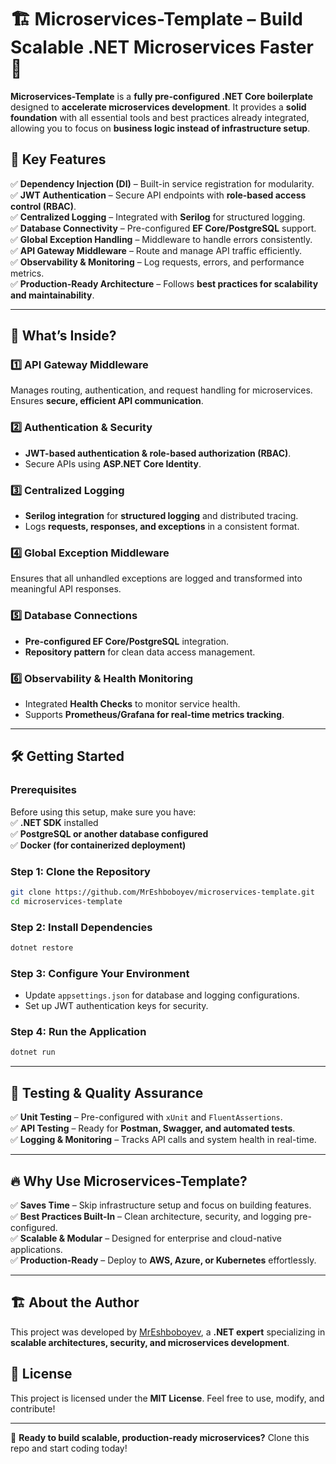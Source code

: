 # 🏗 Microservices-Template – Build Scalable .NET Microservices Faster 🚀  

**Microservices-Template** is a **fully pre-configured .NET Core boilerplate** designed to **accelerate microservices development**. It provides a **solid foundation** with all essential tools and best practices already integrated, allowing you to focus on **business logic instead of infrastructure setup**.  

## 🌟 Key Features  

✅ **Dependency Injection (DI)** – Built-in service registration for modularity.  
✅ **JWT Authentication** – Secure API endpoints with **role-based access control (RBAC)**.  
✅ **Centralized Logging** – Integrated with **Serilog** for structured logging.  
✅ **Database Connectivity** – Pre-configured **EF Core/PostgreSQL** support.  
✅ **Global Exception Handling** – Middleware to handle errors consistently.  
✅ **API Gateway Middleware** – Route and manage API traffic efficiently.  
✅ **Observability & Monitoring** – Log requests, errors, and performance metrics.  
✅ **Production-Ready Architecture** – Follows **best practices for scalability and maintainability**.  

---

## 🚀 What’s Inside?  

### **1️⃣ API Gateway Middleware**  
Manages routing, authentication, and request handling for microservices. Ensures **secure, efficient API communication**.  

### **2️⃣ Authentication & Security**  
- **JWT-based authentication & role-based authorization (RBAC)**.  
- Secure APIs using **ASP.NET Core Identity**.  

### **3️⃣ Centralized Logging**  
- **Serilog integration** for **structured logging** and distributed tracing.  
- Logs **requests, responses, and exceptions** in a consistent format.  

### **4️⃣ Global Exception Middleware**  
Ensures that all unhandled exceptions are logged and transformed into meaningful API responses.  

### **5️⃣ Database Connections**  
- **Pre-configured EF Core/PostgreSQL** integration.  
- **Repository pattern** for clean data access management.  

### **6️⃣ Observability & Health Monitoring**  
- Integrated **Health Checks** to monitor service health.  
- Supports **Prometheus/Grafana for real-time metrics tracking**.  

---

## 🛠 Getting Started  

### **Prerequisites**  
Before using this setup, make sure you have:  
✅ **.NET SDK** installed  
✅ **PostgreSQL or another database configured**  
✅ **Docker (for containerized deployment)**  

### **Step 1: Clone the Repository**  
```bash  
git clone https://github.com/MrEshboboyev/microservices-template.git  
cd microservices-template  
```  

### **Step 2: Install Dependencies**  
```bash  
dotnet restore  
```  

### **Step 3: Configure Your Environment**  
- Update `appsettings.json` for database and logging configurations.  
- Set up JWT authentication keys for security.  

### **Step 4: Run the Application**  
```bash  
dotnet run  
```  

---

## 🧪 Testing & Quality Assurance  

✅ **Unit Testing** – Pre-configured with `xUnit` and `FluentAssertions`.  
✅ **API Testing** – Ready for **Postman, Swagger, and automated tests**.  
✅ **Logging & Monitoring** – Tracks API calls and system health in real-time.  

---

## 🔥 Why Use Microservices-Template?  

✅ **Saves Time** – Skip infrastructure setup and focus on building features.  
✅ **Best Practices Built-In** – Clean architecture, security, and logging pre-configured.  
✅ **Scalable & Modular** – Designed for enterprise and cloud-native applications.  
✅ **Production-Ready** – Deploy to **AWS, Azure, or Kubernetes** effortlessly.  

---

## 🏗 About the Author  
This project was developed by [MrEshboboyev](https://github.com/MrEshboboyev), a **.NET expert** specializing in **scalable architectures, security, and microservices development**.  

## 📄 License  
This project is licensed under the **MIT License**. Feel free to use, modify, and contribute!  

---

🚀 **Ready to build scalable, production-ready microservices?** Clone this repo and start coding today!  
